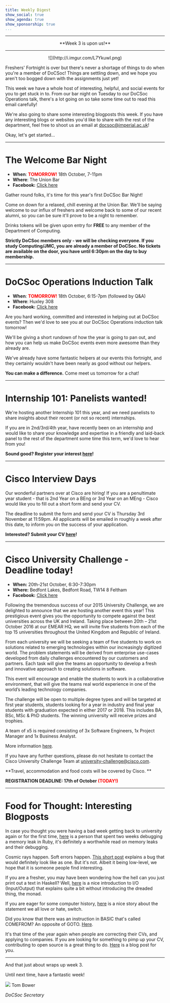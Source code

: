 ```yaml
---
title: Weekly Digest
show_social: true
show_agenda: true
show_sponsorship: true
...
```


---

<center>**Week 3 is upon us!**</center>

---

<center>![](http://i.imgur.com/L7YkuwI.png)</center>

Freshers' Fortnight is over but there's never a shortage of things to do when you're a member of DoCSoc! Things are settling down, and we hope you aren't too bogged down with the assignments just yet!

This week we have a whole host of interesting, helpful, and social events for you to get stuck in to. From our bar night on Tuesday to our DoCSoc Operations talk, there's a lot going on so take some time out to read this email carefully!

We're also going to share some interesting blogposts this week. If you have any interesting blogs or websites you'd like to share with the rest of the department, feel free to shoot us an email at docsoc@imperial.ac.uk!

Okay, let's get started...

---

# The Welcome Bar Night
- **When**: **<span style="color:red">TOMORROW!</span>** 18th October,  7-11pm
- **Where**: The Union Bar
- **Facebook:** [Click here](https://www.facebook.com/events/160115887771490/)

Gather round folks, it's time for this year's first DoCSoc Bar Night!

Come on down for a relaxed, chill evening at the Union Bar. We'll be saying welcome to our influx of freshers and welcome back to some of our recent alumni, so you can be sure it'll prove to be a night to remember.

Drinks tokens will be given upon entry for **FREE** to any member of the Department of Computing.

**Strictly DoCSoc members only - we will be checking everyone. If you study Computing/JMC, you are already a member of DoCSoc. No tickets are available on the door, you have until 6:30pm on the day to buy membership.**

---

# DoCSoc Operations Induction Talk
- **When**: **<span style="color:red">TOMORROW!</span>** 18th October,  6:15-7pm (followed by Q&A)
- **Where**: Huxley 308
- **Facebook:** [Click here](https://www.facebook.com/groups/1509850436007222/)

Are you hard working, committed and interested in helping out at DoCSoc events? Then we'd love to see you at our DoCSoc Operations induction talk tomorrow!

We'll be giving a short rundown of how the year is going to pan out, and how you can help us make DoCSoc events even more awesome than they already are.

We've already have some fantastic helpers at our events this fortnight, and they certainly wouldn't have been nearly as good without our helpers.

**You can make a difference.** Come meet us tomorrow for a chat!

---

# Internship 101: Panelists wanted!

We're hosting another Internship 101 this year, and we need panelists to share insights about their recent (or not so recent) internships.

If you are in 2nd/3rd/4th year, have recently been on an internship and would like to share your knowledge and expertise in a friendly and laid-back panel to the rest of the department some time this term, we'd love to hear from you!

**Sound good? Register your interest [here](https://goo.gl/forms/pMCy6iarRIiQpddD2)!**


---

# Cisco Interview Days

Our wonderful partners over at Cisco are hiring! If you are a penultimate year student - that is 2nd Year on a BEng or 3rd Year on an MEng - Cisco would like you to fill out a short form and send your CV. 

The deadline to submit the form and send your CV is Thursday 3rd November at 11:59pm. All applicants will be emailed in roughly a week after this date, to inform you on the success of your application.

**Interested? Submit your CV [here](https://docs.google.com/forms/d/e/1FAIpQLSeiESaPfKF9Jhb4wVQoJhCXxuHu7PKP6UdY6MbcbPODTLWuMw/viewform)!**

---

# Cisco University Challenge - Deadline today!

- **When:** 20th-21st October, 6:30-7:30pm
- **Where:** Bedfont Lakes, Bedfont Road, TW14 8 Feltham
- **Facebook:** [Click here](https://www.facebook.com/events/172342453217430/)

Following the tremendous success of our 2015 University Challenge, we are delighted to announce that we are hosting another event this year! This prestigious event gives you the opportunity to compete against the best universities across the UK and Ireland. Taking place between 20th – 21st October 2016 at our EMEAR HQ, we will invite five students from each of the top 15 universities throughout the United Kingdom and Republic of Ireland.

From each university we will be seeking a team of five students to work on solutions related to emerging technologies within our increasingly digitized world. The problem statements will be derived from enterprise use-cases developed from daily challenges encountered by our customers and partners. Each task will give the teams an opportunity to develop a fresh and innovative approach to creating solutions in software.

This event will encourage and enable the students to work in a collaborative environment, that will give the teams real world experience in one of the world’s leading technology companies.

The challenge will be open to multiple degree types and will be targeted at first year students, students looking for a year in industry and final year students with graduation expected in either 2017 or 2018. This includes BA, BSc, MSc & PhD students. The winning university will receive prizes and trophies.

A team of x5 is required consisting of 3x Software Engineers, 1x Project Manager and 1x Business Analyst. 

More information [here](http://www.cisco.com/c/m/en_uk/training-events/university-challenge.html).

If you have any further questions, please do not hesitate to contact the Cisco University Challenge Team at university-challenge@cisco.com.

**Travel, accommodation and food costs will be covered by Cisco. **

**REGISTRATION DEADLINE: 17th of October <span style="color:red">(TODAY!)</span>** 

---

# Food for Thought: Interesting Blogposts

In case you thought you were having a bad week getting back to university again or for the first time, [here](http://www.be9.io/2015/09/21/memory-leak/) is a person that spent two weeks debugging a memory leak in Ruby, it's definitely a worthwhile read on memory leaks and their debugging.

Cosmic rays happen. Soft errors happen. [This short post](http://www.mono-project.com/news/2016/09/12/arm64-icache/) explains a bug that would definitely look like as one. But it's not. Albeit it being low-level, we hope that it is someone people find interesting.

If you are a fresher, you may have been wondering how the hell can you just print out a text in Haskell? Well, [here](http://www.haskellforall.com/2013/01/introduction-to-haskell-io.html) is a nice introduction to I/O (Input/Output) that explains quite a bit without introducing the dreaded thing, the monad.

If you are eager for some computer history, [here](https://eev.ee/blog/2016/09/18/the-curious-case-of-the-switch-statement/ ) is a nice story about the statement we all love or hate, switch.

Did you know that there was an instruction in BASIC that's called COMEFROM? An opposite of GOTO. [Here](https://en.wikipedia.org/wiki/COMEFROM ).

It's that time of the year again when people are correcting their CVs, and applying to companies. If you are looking for something to pimp up your CV, contributing to open source is a great thing to do. [Here](https://hackernoon.com/benefits-of-contributing-to-open-source-2c97b6f529e9) is a blog post for you.

---

And that just about wraps up week 3.

Until next time, have a fantastic week!

[![](http://i.imgur.com/mwEtDPb.png)](https://www.fb.com/thomas.bower.738) Tom Bower

*DoCSoc Secretary*
